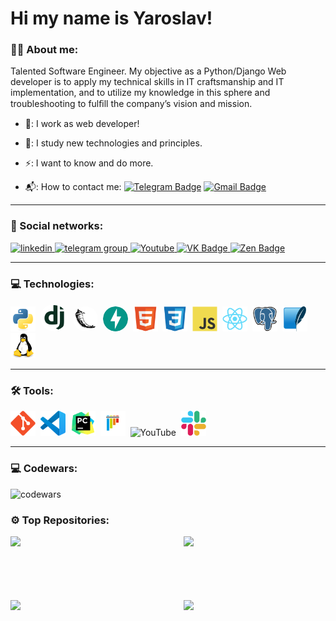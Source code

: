 
# Hi my name is Yaroslav!


### 👨‍💻 About me:

Talented Software Engineer. My objective as a Python/Django Web developer is to apply my technical
skills in IT craftsmanship and IT implementation, and to utilize my knowledge in this sphere and
troubleshooting to fulﬁll the company’s vision and mission.

- 🔭: I work as web developer!

- 🌱: I study new technologies and principles.

- ⚡: I want to  know and do more.

- 📬: How to contact me: [![Telegram Badge](https://img.shields.io/badge/-Telegram-blue?style=flat&logo=Telegram&logoColor=white)](https://t.me/yaryk31) [![Gmail Badge](https://img.shields.io/badge/-Gmail-red?style=flat&logo=Gmail&logoColor=white)](mailto:duhanov2003@gmail.com)

---

### 🤝 Social networks:

  <div id="badges">
    <a href="https://www.linkedin.com/in/yaroslav-dykhanov-b589531a2/" target="_blank">
      <img src="https://cdn-icons-png.flaticon.com/512/2504/2504799.png" width="40" height="40" alt="linkedin" />
    </a>
    <a href="https://t.me/yaryk31" target="_blank">
      <img src="https://cdn-icons-png.flaticon.com/512/2111/2111646.png" width="40" height="40" alt="telegram group" />
    </a>
    <a href="https://www.youtube.com/channel/UCCxClchxXLTza3mXyYH6Y4A" target="_blank">
      <img src="https://cdn-icons-png.flaticon.com/512/3670/3670147.png" width="40" height="40" alt="Youtube"/>
    </a>
    <a href="https://www.facebook.com/Yaryk31/" target="_blank">
      <img src="https://cdn-icons-png.flaticon.com/512/5968/5968764.png" width="40" height="40" alt="VK Badge"/>
    </a>
    <a href="https://www.instagram.com/_yaryk.31_/" target="_blank">
      <img src="https://cdn-icons-png.flaticon.com/512/4138/4138124.png" width="40" height="40" alt="Zen Badge"/>
    </a>
  </div>

---

### 💻 Technologies:

<div>
  <img src="https://raw.githubusercontent.com/devicons/devicon/1119b9f84c0290e0f0b38982099a2bd027a48bf1/icons/python/python-original.svg" title="python" alt="python" width="40" height="40"/>&nbsp
  <img src="https://raw.githubusercontent.com/devicons/devicon/1119b9f84c0290e0f0b38982099a2bd027a48bf1/icons/django/django-plain.svg" style="background: white; border-radius: 50%; padding: 2px" title="django" alt="django" width="40" height="40"/>&nbsp
  <img src="https://raw.githubusercontent.com/devicons/devicon/1119b9f84c0290e0f0b38982099a2bd027a48bf1/icons/flask/flask-original.svg" style="background: white; border-radius: 50%"  title="flask" alt="flask" width="40" height="40"/>&nbsp
  <img src="https://raw.githubusercontent.com/devicons/devicon/1119b9f84c0290e0f0b38982099a2bd027a48bf1/icons/fastapi/fastapi-original.svg" style="background: white; border-radius: 50%"  title="fastapi" alt="fastapi" width="40" height="40"/>&nbsp
  <img src="https://raw.githubusercontent.com/devicons/devicon/1119b9f84c0290e0f0b38982099a2bd027a48bf1/icons/html5/html5-original.svg" title="html5" alt="html5" width="40" height="40"/>&nbsp
  <img src="https://raw.githubusercontent.com/devicons/devicon/1119b9f84c0290e0f0b38982099a2bd027a48bf1/icons/css3/css3-original.svg" title="css" alt="css" width="40" height="40"/>&nbsp
  <img src="https://raw.githubusercontent.com/devicons/devicon/1119b9f84c0290e0f0b38982099a2bd027a48bf1/icons/javascript/javascript-original.svg" title="javascript" alt="javascript" width="40" height="40"/>&nbsp
  <img src="https://raw.githubusercontent.com/devicons/devicon/1119b9f84c0290e0f0b38982099a2bd027a48bf1/icons/react/react-original.svg" title="react js" alt="react js" width="40" height="40"/>&nbsp
  <img src="https://raw.githubusercontent.com/devicons/devicon/1119b9f84c0290e0f0b38982099a2bd027a48bf1/icons/postgresql/postgresql-original.svg" title="psql" alt="postgresql" width="40" height="40"/>&nbsp
  <img src="https://raw.githubusercontent.com/devicons/devicon/1119b9f84c0290e0f0b38982099a2bd027a48bf1/icons/sqlite/sqlite-original.svg" title="sqlite" alt="sqlite" width="40" height="40"/>&nbsp
  <img src="https://raw.githubusercontent.com/devicons/devicon/1119b9f84c0290e0f0b38982099a2bd027a48bf1/icons/linux/linux-original.svg" title="linux" alt="linux" width="40" height="40"/>&nbsp

</div>

---

### 🛠 Tools:

<div>
  <img src="https://raw.githubusercontent.com/devicons/devicon/1119b9f84c0290e0f0b38982099a2bd027a48bf1/icons/git/git-original.svg" title="git" alt="git" width="40" height="40"/>&nbsp
  <img src="https://raw.githubusercontent.com/devicons/devicon/1119b9f84c0290e0f0b38982099a2bd027a48bf1/icons/vscode/vscode-original.svg" title="vscode" alt="vscode" width="40" height="40"/>&nbsp;
  <img src="https://raw.githubusercontent.com/devicons/devicon/1119b9f84c0290e0f0b38982099a2bd027a48bf1/icons/pycharm/pycharm-original.svg" title="pycharm" alt="pycharm" width="40" height="40"/>&nbsp;
  <img src="https://raw.githubusercontent.com/devicons/devicon/1119b9f84c0290e0f0b38982099a2bd027a48bf1/icons/pytest/pytest-original.svg" title="pytest" alt="pytest" width="40" height="40"/>&nbsp;
  <img src="https://upload.wikimedia.org/wikipedia/commons/9/9e/YouTube_Logo_%282013-2017%29.svg" title="YouTube" alt="YouTube" width="40" height="40"/>&nbsp;
  <img src="https://raw.githubusercontent.com/devicons/devicon/1119b9f84c0290e0f0b38982099a2bd027a48bf1/icons/slack/slack-original.svg" title="slack" alt="slack" width="40" height="40"/>&nbsp;
</div>

---


### 💻 Codewars:

![codewars](https://www.codewars.com/users/Yaroslav31/badges/large)


### ⚙️ Top Repositories:


<div width="100%" align="center"><a href="https://github.com/YaroslavYaryk/DjangoStore" align="left"><img align="left" width="45%" src="https://github-readme-stats.vercel.app/api/pin/?username=YaroslavYaryk&repo=DjangoStore&title_color=0891b2&text_color=ffffff&icon_color=0891b2&bg_color=1c1917&hide_border=true&locale=en" /></a><a href="https://github.com/YaroslavYaryk/django-channels-insta" align="right"><img align="right" width="45%" src="https://github-readme-stats.vercel.app/api/pin/?username=YaroslavYaryk&repo=django-channels-insta&title_color=0891b2&text_color=ffffff&icon_color=0891b2&bg_color=1c1917&hide_border=true&locale=en" /></a></div><br /><br><br><br><br><br>
<div width="100%" align="center"><a href="https://github.com/YaroslavYaryk/djinny-clone-backend" align="left"><img align="left" width="45%" src="https://github-readme-stats.vercel.app/api/pin/?username=YaroslavYaryk&repo=djinny-clone-backend&title_color=0891b2&text_color=ffffff&icon_color=0891b2&bg_color=1c1917&hide_border=true&locale=en" /></a><a href="https://github.com/YaroslavYaryk/DjangoProject" align="right"><img align="right" width="45%" src="https://github-readme-stats.vercel.app/api/pin/?username=YaroslavYaryk&repo=DjangoProject&title_color=0891b2&text_color=ffffff&icon_color=0891b2&bg_color=1c1917&hide_border=true&locale=en" /></a></div>


